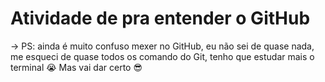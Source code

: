# Atividade de pra entender o GitHub

-> PS: ainda é muito confuso mexer no GitHub, eu não sei de quase nada, me esqueci de quase todos os comando do Git, tenho que estudar mais o terminal 	:sob:
Mas vai dar certo :sunglasses:
